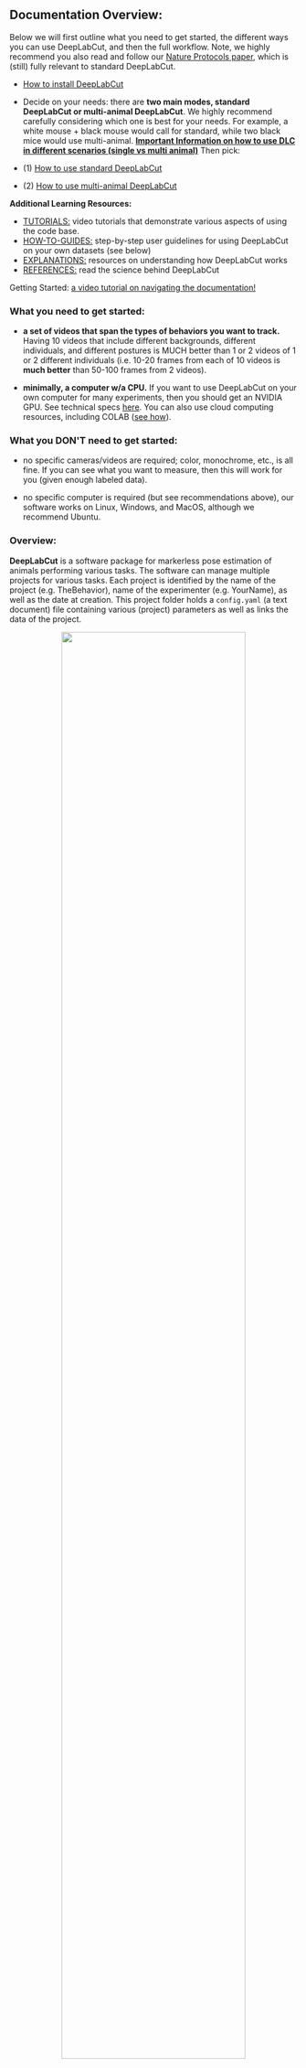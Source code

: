 ## Documentation Overview:

Below we will first outline what you need to get started, the different ways you can use DeepLabCut, and then the full workflow. Note, we highly recommend you also read and follow our [Nature Protocols paper](https://www.nature.com/articles/s41596-019-0176-0), which is (still) fully relevant to standard DeepLabCut.

- [How to install DeepLabCut](/docs/installation.md)

- Decide on your needs: there are **two main modes, standard DeepLabCut or multi-animal DeepLabCut**. We highly recommend carefully considering which one is best for your needs. For example, a white mouse + black mouse would call for standard, while two black mice would use multi-animal. **[Important Information on how to use DLC in different scenarios (single vs multi animal)](/docs/UseOverviewGuide.md#important-information-on-using-deeplabcut)** Then pick:

- (1) [How to use standard DeepLabCut](/docs/standardDeepLabCut_UserGuide.md)
- (2) [How to use multi-animal DeepLabCut](/docs/maDLC_UserGuide.md)

 **Additional Learning Resources:**

 - [TUTORIALS:](https://www.youtube.com/channel/UC2HEbWpC_1v6i9RnDMy-dfA?view_as=subscriber) video tutorials that demonstrate various aspects of using the code base.
 - [HOW-TO-GUIDES:](https://deeplabcut.github.io/docs/UseOverviewGuide.md) step-by-step user guidelines for using DeepLabCut on your own datasets (see below)
 - [EXPLANATIONS:](https://github.com/DeepLabCut/DeepLabCut-Workshop-Materials) resources on understanding how DeepLabCut works
 - [REFERENCES:](https://github.com/DeepLabCut/DeepLabCut#references) read the science behind DeepLabCut

Getting Started: [a video tutorial on navigating the documentation!](https://www.youtube.com/watch?v=A9qZidI7tL8)


 ### What you need to get started:

 - **a set of videos that span the types of behaviors you want to track.** Having 10 videos that include different backgrounds, different individuals, and different postures is MUCH better than 1 or 2 videos of 1 or 2 different individuals (i.e. 10-20 frames from each of 10 videos is **much better** than 50-100 frames from 2 videos).

 - **minimally, a computer w/a CPU.** If you want to use DeepLabCut on your own computer for many experiments, then you should get an NVIDIA GPU. See technical specs [here](https://github.com/DeepLabCutDeepLabCut/wiki/FAQ). You can also use cloud computing resources, including COLAB ([see how](https://github.com/DeepLabCut/DeepLabCut/blob/master/examples/README.md)).


 ### What you DON'T need to get started:

 - no specific cameras/videos are required; color, monochrome, etc., is all fine. If you can see what you want to measure, then this will work for you (given enough labeled data).

 - no specific computer is required (but see recommendations above), our software works on Linux, Windows, and MacOS, although we recommend Ubuntu.


### Overview:
**DeepLabCut** is a software package for markerless pose estimation of animals performing various tasks. The software can manage multiple projects for various tasks. Each project is identified by the name of the project (e.g. TheBehavior), name of the experimenter (e.g. YourName), as well as the date at creation. This project folder holds a ``config.yaml`` (a text document) file containing various (project) parameters as well as links the data of the project.


<p align="center">
<img src=   https://images.squarespace-cdn.com/content/v1/57f6d51c9f74566f55ecf271/1572293604382-W6BWA63LZ9J8R7N0QEA5/ke17ZwdGBToddI8pDm48kIw6YkRUEyoge4858uAJfaMUqsxRUqqbr1mOJYKfIPR7LoDQ9mXPOjoJoqy81S2I8N_N4V1vUb5AoIIIbLZhVYwL8IeDg6_3B-BRuF4nNrNcQkVuAT7tdErd0wQFEGFSnH9wUPiI8bGoX-EQadkbLIJwhzjIpw393-uEwSKO7VZIL9gN_Sb5I_dLwvWryjeCJg/dlc_overview-01.png?format=1000w width="80%">
 </p>


### Overview of the workflow:
This page contains a list of the essential functions of DeepLabCut as well as demos. There are many optional parameters with each described function, which you can find [here](functionDetails.md). For additional assistance, you can use the [help](UseOverviewGuide.md#help) function to better understand what each function does.

 <p align="center">
<img src="https://static1.squarespace.com/static/57f6d51c9f74566f55ecf271/t/5cca272524a69435c3251c40/1556752170424/flowfig.jpg?format=1000w" height="270">

<img src="https://images.squarespace-cdn.com/content/v1/57f6d51c9f74566f55ecf271/1560124235138-A9VEZB45SQPD5Z0BDEXA/ke17ZwdGBToddI8pDm48kKsvCFNoOAts8bgs5LXY20UUqsxRUqqbr1mOJYKfIPR7LoDQ9mXPOjoJoqy81S2I8N_N4V1vUb5AoIIIbLZhVYxCRW4BPu10St3TBAUQYVKcZaDohTswVrVk6oKw3G03bTl18OXeDyNJsBjNlGiyPYGo9Ewyd5AI5wx6CleNeBtf/dlc_steps.jpg?format=1000w" height="270">
</p>

**NOTE:** There is a highly similar workflow for 2.2+ (and your 2.X projects are still fully compatible with this format!).

** DLC 2.2:** as of 2.2 we support "multi-animal projects," but these new features can also be used on single animals too (details below). The workflow is highly similar, but with a few key additional steps. Please carefully review the functions below for more details. You can search/look for **maDeepLabCut** for specific steps that are changed, or see this more comprehensive guide [here](/docs/maDLC_AdvUserGuide.md)

 <p align="center">
<img src="https://images.squarespace-cdn.com/content/v1/57f6d51c9f74566f55ecf271/1596370260800-SP2GWKDPJCOIR7LJ31VM/ke17ZwdGBToddI8pDm48kB4fL2ovSQh5dRlH2jCMtpoUqsxRUqqbr1mOJYKfIPR7LoDQ9mXPOjoJoqy81S2I8N_N4V1vUb5AoIIIbLZhVYxCRW4BPu10St3TBAUQYVKcSV94BuD0XUinmig_1P1RJNYVU597j3jgswapL4c_w92BJE9r6UgUperYhWQ2ubQ_/workflow.png?format=2500w" height="570">
 </p>


You can have as many projects on your computer as you wish. You can have DeepLabCut installed in an [environment](/conda-environments) and always exit and return to this environment to run the code. You just need to point to the correct ``config.yaml`` file to [jump back in](/docs/UseOverviewGuide.md#tips-for-daily-use)! The documentation below will take you through the individual steps.

<p align="center">
<img src=  https://images.squarespace-cdn.com/content/v1/57f6d51c9f74566f55ecf271/1559758477126-B9PU1EFA7L7L1I24Z2EH/ke17ZwdGBToddI8pDm48kH6mtUjqMdETiS6k4kEkCoR7gQa3H78H3Y0txjaiv_0fDoOvxcdMmMKkDsyUqMSsMWxHk725yiiHCCLfrh8O1z5QPOohDIaIeljMHgDF5CVlOqpeNLcJ80NK65_fV7S1UQf4d-kVja3vCG3Q_2S8RPAcZTZ9JxgjXkf3-Un9aT84H3bqxw7fF48mhrq5Ulr0Hg/howtouseDLC2d_3d-01.png?format=500w width="60%">
 </p>


# Specific Advice for Using DeepLabCut:

### Important information on using DeepLabCut:

We recommend first using **DeepLabCut for a single animal scenario** to understand the workflow - even if it's just our demo data. Multi-animal tracking is more complex - i.e. it has several decisions the user needs to make. Then, when you are ready you can jump into 2.2...

#### Additional information for getting started with maDeepLabCut (aka DeepLabCut 2.2):

We highly recommend using 2.2 first in the Project Manager GUI ([Option 3](docs/functionDetails.md#deeplabcut-project-manager-gui)). This will allow you to get used to the additional steps by being walked through the process. Then, you can always use all the functions in your favorite IDE, notebooks, etc.

##### *What scenario do you have?*

- **I have single animal videos:**
   - quick start: when you `create_new_project` (and leave the default flag to False in `multianimal=False`). This is the typical work path for many of you.

- **I have single animal videos, but I want to use the updated network capabilities introduced for multi-animal projects:**
   - quick start: when you `create_new_project` just set the flag `multianimal=True`. This enables you to use maDLC features even though you have only one animal. To note, this is rarely required for single animal projects, and not the recommended path. Some tips for when you might want to use this: this is good for say, a hand or a mouse if you feel the "skeleton" during training would increase performance. DON'T do this for things that could be identified an individual objects. i.e., don't do whisker 1, whisker 2, whisker 3 as 3 individuals. Each whisker always has a specific spatial location, and by calling them individuals you will do WORSE than in single animal mode.

[VIDEO TUTORIAL AVAILABLE!](https://youtu.be/JDsa8R5J0nQ)

- **I have multiple *identical-looking animals* in my videos:**
   - quick start: when you `create_new_project` set the flag `multianimal=True`. If you can't tell them apart, you can assign the "individual" ID to any animal in each frame. See this [labeling w/2.2 demo video](https://www.youtube.com/watch?v=_qbEqNKApsI)

[VIDEO TUTORIAL AVAILABLE!](https://youtu.be/Kp-stcTm77g)

- **I have multiple animals, *but I can tell them apart,* in my videos and want to use DLC2.2:**
   - quick start: when you `create_new_project` set the flag `multianimal=True`. And always label the "individual" ID name the same; i.e. if you have mouse1 and mouse2 but mouse2 always has a miniscope, in every frame label mouse2 consistently. See this [labeling w/2.2 demo video](https://www.youtube.com/watch?v=_qbEqNKApsI). Then, you MUST put the following in the config.yaml file: `identity: true`

[VIDEO TUTORIAL AVAILABLE!](https://youtu.be/Kp-stcTm77g) - ALSO, if you can tell them apart, label animals them consistently!

- **I have a pre-2.2 single animal project, but I want to use 2.2:**

Please read [this convert 2 maDLC guide](/docs/convert_maDLC.md)

### The options for using DeepLabCut:

Great - now that you get the overall workflow let's jump in! Here, you have several options.

[**Option 1**](/docs/UseOverviewGuide.md#option-1-demo-notebooks) DEMOs: for a quick introduction to DLC on our data.

[**Option 2**](/docs/UseOverviewGuide.md#option-2-using-the-project-manager-gui) Standalone GUI: is the perfect place for beginners who want to start using DeepLabCut on your own data.

[**Option 3**](/docs/UseOverviewGuide.md#option-3-using-the-program-terminal-start-ipython) In the terminal: is best for more advanced users, as with the terminal interface you get the most versatility and options.  


## Option 1: Demo Notebooks:
[VIDEO TUTORIAL AVAILABLE!](https://www.youtube.com/watch?v=DRT-Cq2vdWs)

We provide Jupyter and COLAB notebooks for using DeepLabCut on both a pre-labeled dataset, and on the end user’s
own dataset. See all the demo's [here!](/examples) Please note that GUIs are not easily supported in Jupyter in MacOS, as you need a framework build of python. While it's possible to launch them with a few tweaks, we recommend using the Project Manager GUI or terminal, so please follow the instructions below.

## Option 2: using the Project Manager GUI:
[VIDEO TUTORIAL!](https://www.youtube.com/watch?v=KcXogR-p5Ak)

[VIDEO TUTORIAL#2!](https://youtu.be/Kp-stcTm77g)

Start iPython, or if you are using MacOS, you must use ``pythonw`` vs. typing ``ipython`` or ``python``, but otherwise it's the same.
If you are using DeepLabCut on the cloud, you cannot use the GUIs and you need to first set `DLClight=True`. If you use Windows, please always open the terminal with administrator privileges. Please read more [here](https://github.com/DeepLabCut/Docker4DeepLabCut2.0), and in our Nature Protocols paper [here](https://www.nature.com/articles/s41596-019-0176-0). And, see our [troubleshooting wiki](https://github.com/DeepLabCut/DeepLabCut/wiki/Troubleshooting-Tips).

Simply open the terminal and type:
```python
python -m deeplabcut
```
That's it! Follow the GUI for details


## Option 3: using the program terminal, Start iPython*:

[VIDEO TUTORIAL AVAILABLE!](https://www.youtube.com/watch?v=7xwOhUcIGio)

Please decide with mode you want to use DeepLabCut, and follow one of the following:

- (1) [How to use standard DeepLabCut](/docs/standardDeepLabCut_UserGuide.md)
- (2) [How to use multi-animal DeepLabCut](/docs/maDLC_UserGuide.md)
